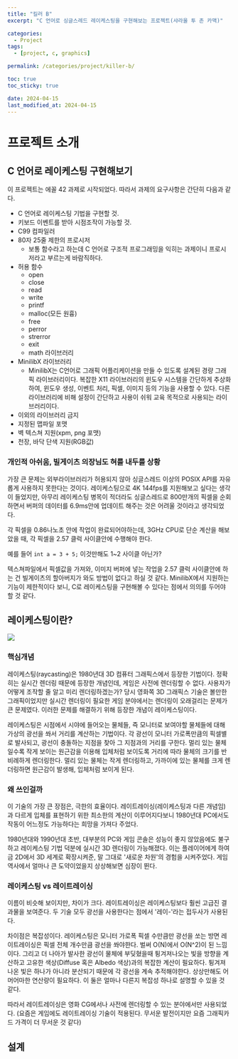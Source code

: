 ```yaml
---
title: "킬러 B"
excerpt: "C 언어로 싱글스레드 레이케스팅을 구현해보는 프로젝트(샤라울 투 존 카맥)"

categories:
  - Project
tags:
  - [project, c, graphics]

permalink: /categories/project/killer-b/

toc: true
toc_sticky: true

date: 2024-04-15
last_modified_at: 2024-04-15
---
```


# 프로젝트 소개
## C 언어로 레이케스팅 구현해보기
이 프로젝트는 에꼴 42 과제로 시작되었다. 따라서 과제의 요구사항은 간단히 다음과 같다.
- C 언어로 레이케스팅 기법을 구현할 것.
- 키보드 이벤트를 받아 시점조작이 가능할 것.
- C99 컴파일러
- 80자 25줄 제한의 프로시저
    - 보통 함수라고 하는데 C 언어로 구조적 프로그래밍을 익히는 과제이니 프로시저라고 부르는게 바람직하다.
- 허용 함수
    - open
    - close
    - read
    - write
    - printf
    - malloc(모든 원흉)
    - free
    - perror
    - strerror
    - exit
    - math 라이브러리
- MinilibX 라이브러리
    - MinilibX는 C언어로 그래픽 어플리케이션을 만들 수 있도록 설계된 경량 그래픽 라이브러리이다. 복잡한 X11 라이브러리의 윈도우 시스템을 간단하게 추상화하여, 윈도우 생성, 이벤트 처리, 픽셀, 이미지 등의 기능을 사용할 수 있다. 다른 라이브러리에 비해 설정이 간단하고 사용이 쉬워 교육 목적으로 사용되는 라이브러리이다.
- 이외의 라이브러리 금지
- 지정된 맵파일 포맷
- 벽 텍스쳐 지원(xpm, png 포맷)
- 천장, 바닥 단색 지원(RGB값)

### 개인적 아쉬움, 빌게이츠 의장님도 혀를 내두를 상황
가장 큰 문제는 외부라이브러리가 허용되지 않아 싱글스레드 이상의 POSIX API를 자유롭게 사용하지 못한다는 것이다. 레이케스팅으로 4K 144fps를 지원해보고 싶다는 생각이 들었지만, 아무리 레이케스팅 병목이 적더라도 싱글스레드로 800만개의 픽셀을 순회하면서 버퍼의 데이터를 6.9ms안에 업데이트 해주는 것은 어려울 것이라고 생각되었다.

각 픽셀을 0.86나노초 안에 작업이 완료되어야하는데, 3GHz CPU로 단순 계산을 해보았을 때, 각  픽셀을 2.57 클럭 사이클안에 수행해야 한다.

예를 들어 ```int a = 3 + 5;``` 이것만해도 1~2 사이클 아닌가?

텍스쳐파일에서 픽셀값을 가져와, 이미지 버퍼에 넣는 작업을 2.57 클럭 사이클안에 하는 건 빌게이츠의 할아버지가 와도 방법이 없다고 하실 것 같다. MinilibX에서 지원하는 기능이 제한적이다 보니, C로 레이케스팅을 구현해볼 수 있다는 점에서 의의를 두어야할 것 같다.

## 레이케스팅이란?
<img src="https://upload.wikimedia.org/wikipedia/commons/e/e7/Simple_raycasting_with_fisheye_correction.gif">

### 핵심개념
레이케스팅(raycasting)은 1980년대 3D 컴퓨터 그래픽스에서 등장한 기법이다. 정확히는 실시간 렌더링 때문에 등장한 개념인데, 게임은 사전에 렌더링할 수 없다. 사용자가 어떻게 조작할 줄 알고 미리 렌더링하겠는가? 당시 영화쪽 3D 그래픽스 기술은 볼만한 그래픽이었지만 실시간 렌더링이 필요한 게임 분야에서는 렌더링이 오래걸리는 문제가 큰 문제였다. 이러한 문제를 해결하기 위해 등장한 개념이 레이케스팅이다.

레이케스팅은 시점에서 시야에 들어오는 물체들, 즉 모니터로 보여야할 물체들에 대해 가상의 광선을 쏴서 거리를 계산하는 기법이다. 각 광선이 모니터 가로폭만큼의 픽셀별로 발사되고, 광선이 충돌하는 지점을 찾아 그 지점과의 거리를 구한다. 멀리 있는 물체일수록 작게 보이는 원근감을 이용해 입체처럼 보이도록 거리에 따라 물체의 크기를 반비례하게 렌더링한다. 멀리 있는 물체는 작게 렌더링하고, 가까이에 있는 물체를 크게 렌더링하면 원근감이 발생해, 입체처럼 보이게 된다.

### 왜 쓰인걸까

이 기술의 가장 큰 장점은, 극한의 효율이다. 레이트레이싱(레이케스팅과 다른 개념임)과 다르게 입체를 표현하기 위한 최소한의 계산이 이루어지다보니 1980년대 PC에서도 작동이 어느정도 가능하다는 희망을 가져다 주었다.

1980년대와 1990년대 초반, 대부분의 PC와 게임 콘솔은 성능이 좋지 않았음에도 불구하고 레이케스팅 기법 덕분에 실시간 3D 렌더링이 가능해졌다. 이는 플레이어에게 하여금 2D에서 3D 세계로 확장시켜준, 말 그대로 '새로운 차원'의 경험을 시켜주었다. 게임 역사에서 얼마나 큰 도약이었을지 상상해보면 심장이 뛴다.

### 레이케스팅 vs 레이트레이싱
이름이 비슷해 보이지만, 차이가 크다. 레이트레이싱은 레이케스팅보다 훨씬 고급진 결과물을 보여준다. 두 기술 모두 광선을 사용한다는 점에서 '레이-'라는 접두사가 사용된다.

차이점은 복잡성이다. 레이케스팅은 모니터 가로폭 픽셀 수만큼만 광선을 쏘는 방면 레이트레이싱은 픽셀 전체 개수만큼 광선을 쏴야한다. 벌써 O(N)에서 O(N^2)이 된 느낌이다. 그리고 더 나아가 발사한 광선이 물체에 부딪혔을때 튕겨져나오는 빛을 방향을 계산하고 고유한 색상(Diffuse 혹은 Albedo 색상)과의 복잡한 계산이 필요하다. 튕겨져 나온 빛은 하나가 아니라 분산되기 때문에 각 광선을 계속 추적해야한다. 상상만해도 어머어마한 연산량이 필요하다. 이 둘은 얼마나 다른지 복잡성 하나로 설명할 수 있을 것 같다.

따라서 레이트레이싱은 영화 CG에서나 사전에 렌더링할 수 있는 분야에서만 사용되었다. (요즘은 게임에도 레이트레이싱 기술이 적용된다. 무서운 발전이지만 요즘 그래픽카드 가격이 더 무서운 것 같다)

## 설계